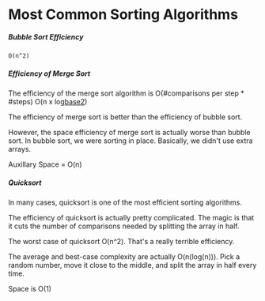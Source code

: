 # Most Common Sorting Algorithms

##### Bubble Sort Efficiency
	O(n^2)

##### Efficiency of Merge Sort
The efficiency of the merge sort algorithm is
	O(#comparisons per step * #steps)
	O(n x log[base2](n))

The efficiency of merge sort is better than the
efficiency of bubble sort.

However, the space efficiency of merge sort is
actually worse than bubble sort. In bubble sort,
we were sorting in place. Basically, we didn't
use extra arrays.

Auxillary Space = O(n)


##### Quicksort
In many cases, quicksort is one of the most
efficient sorting algorithms.

The efficiency of quicksort is actually pretty
complicated. The magic is that it cuts the number
of comparisons needed by splitting the array in half.

The worst case of quicksort O(n^2). That's a really
terrible efficiency.

The average and best-case complexity are actually
O(n(log(n))). Pick a random number, move it close to the 
middle, and split the array in half every time.

Space is O(1)



